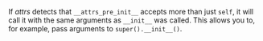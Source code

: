 If *attrs* detects that `__attrs_pre_init__` accepts more than just `self`, it will call it with the same arguments as `__init__` was called.
This allows you to, for example, pass arguments to `super().__init__()`.
